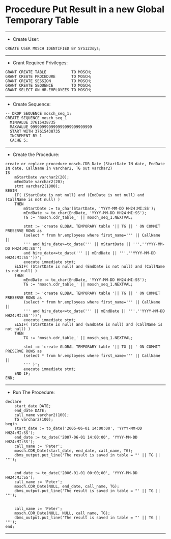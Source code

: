 # Procedure Put Result in a new Global Temporary Table
------------------------------------------------------------------------------
- Create User:
```
CREATE USER MOSCH IDENTIFIED BY SYS123sys;
```
------------------------------------------------------------------------------
- Grant Required Privileges:
```
GRANT CREATE TABLE           TO MOSCH;
GRANT CREATE PROCEDURE       TO MOSCH;
GRANT CREATE SESSION         TO MOSCH;
GRANT CREATE SEQUENCE        TO MOSCH;
GRANT SELECT ON HR.EMPLOYEES TO MOSCH;
```
------------------------------------------------------------------------------
- Create Sequence:
```
-- DROP SEQUENCE mosch_seq_1;
CREATE SEQUENCE mosch_seq_1
  MINVALUE 37615438735
  MAXVALUE 999999999999999999999999999
  START WITH 37615438735
  INCREMENT BY 1
  CACHE 5;
```
------------------------------------------------------------------------------
- Create the Procedure:
```
create or replace procedure mosch.CDR_Date (StartDate IN date, EndDate IN date, CallName in varchar2, TG out varchar2) 
IS 
    mStartDate varchar2(20);
    mEndDate varchar2(20);
    stmt varchar2(1000);
BEGIN 
	IF( (StartDate is not null) and (EndDate is not null) and (CallName is not null) )
	THEN
        mStartDate := to_char(StartDate, 'YYYY-MM-DD HH24:MI:SS');
        mEndDate := to_char(EndDate, 'YYYY-MM-DD HH24:MI:SS');
        TG := 'mosch.cdr_table_' || mosch_seq_1.NEXTVAL;

        stmt := 'create GLOBAL TEMPORARY table '|| TG || ' ON COMMIT PRESERVE ROWS as 
        (select * from hr.employees where first_name=''' || CallName || 
        ''' and hire_date>=to_date(''' || mStartDate || ''',''YYYY-MM-DD HH24:MI:SS'') 
        and hire_date<=to_date(''' || mEndDate || ''',''YYYY-MM-DD HH24:MI:SS''))';
        execute immediate stmt;
    ELSIF( (StartDate is null) and (EndDate is not null) and (CallName is not null) ) 
    THEN
        mEndDate := to_char(EndDate, 'YYYY-MM-DD HH24:MI:SS');
        TG := 'mosch.cdr_table_' || mosch_seq_1.NEXTVAL;
        
        stmt := 'create GLOBAL TEMPORARY table '|| TG || ' ON COMMIT PRESERVE ROWS as 
        (select * from hr.employees where first_name=''' || CallName || 
        ''' and hire_date<=to_date(''' || mEndDate || ''',''YYYY-MM-DD HH24:MI:SS''))';
        execute immediate stmt;
    ELSIF( (StartDate is null) and (EndDate is null) and (CallName is not null) ) 
    THEN
        TG := 'mosch.cdr_table_' || mosch_seq_1.NEXTVAL;
        
        stmt := 'create GLOBAL TEMPORARY table '|| TG || ' ON COMMIT PRESERVE ROWS as 
        (select * from hr.employees where first_name=''' || CallName || 
        ''' )';
        execute immediate stmt;
    END IF;
END;
```
------------------------------------------------------------------------------
- Run The Procedure:
```
declare 
    start_date DATE;
    end_date DATE;
    call_name varchar2(100);
    TG varchar2(100);
begin 
    start_date := to_date('2005-06-01 14:00:00', 'YYYY-MM-DD HH24:MI:SS');
    end_date := to_date('2007-06-01 14:00:00', 'YYYY-MM-DD HH24:MI:SS');
    call_name := 'Peter';
    mosch.CDR_Date(start_date, end_date, call_name, TG);
    dbms_output.put_line('The result is saved in table = "' || TG || '"');


    end_date := to_date('2006-01-01 00:00;00', 'YYYY-MM-DD HH24:MI:SS');
    call_name := 'Peter';
    mosch.CDR_Date(NULL, end_date, call_name, TG);
    dbms_output.put_line('The result is saved in table = "' || TG || '"');


    call_name := 'Peter';
    mosch.CDR_Date(NULL, NULL, call_name, TG);
    dbms_output.put_line('The result is saved in table = "' || TG || '"');
end;
```
------------------------------------------------------------------------------
